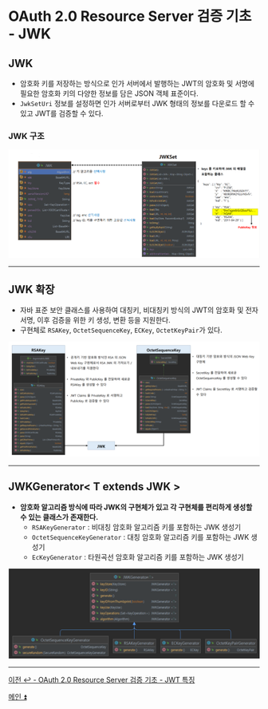 # OAuth 2.0 Resource Server 검증 기초 - JWK

## JWK

- 암호화 키를 저장하는 방식으로 인가 서버에서 발행하는 JWT의 암호화 및 서명에 필요한 암호화 키의 다양한 정보를 담은 JSON 객체 표준이다.
- `JwkSetUri` 정보를 설정하면 인가 서버로부터 JWK 형태의 정보를 다운로드 할 수 있고 JWT를 검증할 수 있다.

### JWK 구조

![img_11.png](image/img_11.png)

---

## JWK 확장

- 자바 표준 보안 클래스를 사용하여 대칭키, 비대칭키 방식의 JWT의 암호화 및 전자서명, 이후 검증을 위한 키 생성, 변환 등을 지원한다.
- 구현체로 `RSAKey`, `OctetSequenceKey`, `ECKey`, `OctetKeyPair`가 있다.

![img_13.png](image/img_13.png)

---

## JWKGenerator< T extends JWK >

- **암호화 알고리즘 방식에 따라 JWK의 구현체가 있고 각 구현체를 편리하게 생성할 수 있는 클래스가 존재한다.**
  - `RSAKeyGenerator` : 비대칭 암호화 알고리즘 키를 포함하는 JWK 생성기
  - `OctetSequenceKeyGenerator` : 대칭 암호화 알고리즘 키를 포함하는 JWK 생성기
  - `EcKeyGenerator` : 타원곡선 암호화 알고리즘 키를 포함하는 JWK 생성기

![img_14.png](image/img_14.png)

---

[이전 ↩️ - OAuth 2.0 Resource Server 검증 기초 - JWT 특징]()

[메인 ⏫](https://github.com/genesis12345678/TIL/blob/main/Spring/security/oauth/main.md)